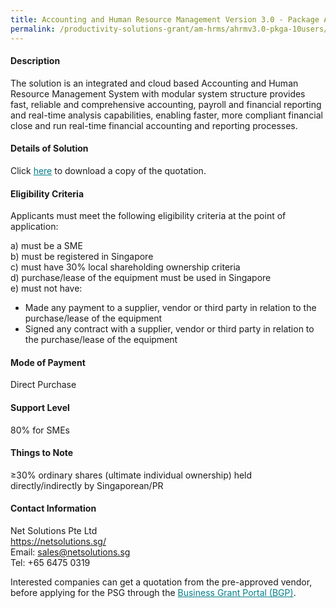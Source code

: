 ```yaml
---
title: Accounting and Human Resource Management Version 3.0 - Package A (10 Users)
permalink: /productivity-solutions-grant/am-hrms/ahrmv3.0-pkga-10users/
---
```


#### Description

The solution is an integrated and cloud based Accounting and Human Resource Management System with modular system structure provides fast, reliable and comprehensive accounting, payroll and financial reporting and real-time analysis capabilities, enabling faster, more compliant financial close and run real-time financial accounting and reporting processes.

#### Details of Solution

Click <a href="/images/psg/Test PSG solution display.xls" style="color:#037e8a">here</a> to download a copy of the quotation.

#### Eligibility Criteria

Applicants must meet the following eligibility criteria at the point of application:

a) must be a SME <br>
b) must be registered in Singapore <br>
c) must have 30% local shareholding ownership criteria <br>
d) purchase/lease of the equipment must be used in Singapore <br>
e) must not have:
- Made any payment to a supplier, vendor or third party in relation to the purchase/lease of the equipment
- Signed any contract with a supplier, vendor or third party in relation to the purchase/lease of the equipment

#### Mode of Payment
Direct Purchase

#### Support Level
80% for SMEs

#### Things to Note
≥30% ordinary shares (ultimate individual ownership) held directly/indirectly by Singaporean/PR

#### Contact Information
Net Solutions Pte Ltd <br>
<a href="https://netsolutions.sg/" style="color:#037e8a">https://netsolutions.sg/</a><br>
Email: <a href="mailto:sales@netsolutions.sg" style="color:#037e8a">sales@netsolutions.sg</a><br>
Tel: +65 6475 0319<br>

Interested companies can get a quotation from the pre-approved vendor, before applying for the PSG through the <a target="_blank" style="color:#037e8a" href="https://www.businessgrants.gov.sg/">Business Grant Portal (BGP)</a>.